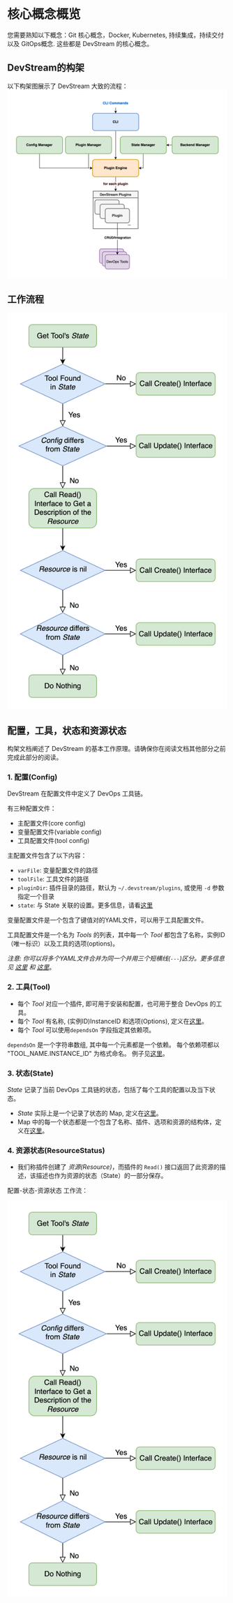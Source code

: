 # 核心概念概览

您需要熟知以下概念：Git 核心概念，Docker, Kubernetes, 持续集成，持续交付以及 GitOps概念. 这些都是 DevStream 的核心概念。

## DevStream的构架

以下构架图展示了 DevStream 大致的流程：
![](../images/architecture-overview.png)

## 工作流程

![config state resource-status workflow](../images/config_state_resource.png)

## 配置，工具，状态和资源状态

构架文档阐述了 DevStream 的基本工作原理。请确保你在阅读文档其他部分之前完成此部分的阅读。

### 1. 配置(Config)

DevStream 在配置文件中定义了 DevOps 工具链。

有三种配置文件：

- 主配置文件(core config)
- 变量配置文件(variable config)
- 工具配置文件(tool config)

主配置文件包含了以下内容：

- `varFile`: 变量配置文件的路径
- `toolFile`: 工具文件的路径
- `pluginDir`: 插件目录的路径，默认为 `~/.devstream/plugins`, 或使用 `-d` 参数指定一个目录
- `state`: 与 State 关联的设置。更多信息，请看[这里](./stateconfig.md)

变量配置文件是一个包含了键值对的YAML文件，可以用于工具配置文件。

工具配置文件是一个名为 _Tools_ 的列表，其中每一个 _Tool_ 都包含了名称，实例ID（唯一标识）以及工具的选项(options)。

_注意: 你可以将多个YAML文件合并为同一个并用三个短横线(`---`)区分。更多信息见 [这里](https://stackoverflow.com/questions/50788277/why-3-dashes-hyphen-in-yaml-file) 和 [这里](https://www.javatpoint.com/yaml-structure)_。

### 2. 工具(Tool)

- 每个 _Tool_ 对应一个插件, 即可用于安装和配置，也可用于整合 DevOps 的工具。
- 每个 _Tool_ 有名称, (实例ID)InstanceID 和选项(Options), 定义在[这里](https://github.com/devstream-io/devstream/blob/main/internal/pkg/configmanager/toolconfig.go#L13)。
- 每个 _Tool_ 可以使用`dependsOn` 字段指定其依赖项。

 `dependsOn` 是一个字符串数组, 其中每一个元素都是一个依赖。 每个依赖项都以 "TOOL_NAME.INSTANCE_ID" 为格式命名。
例子见[这里](https://github.com/devstream-io/devstream/blob/main/examples/quickstart.yaml#L22)。

### 3. 状态(State)

_State_ 记录了当前 DevOps 工具链的状态，包括了每个工具的配置以及当下状态。

- _State_ 实际上是一个记录了状态的 Map, 定义在[这里](https://github.com/devstream-io/devstream/blob/main/internal/pkg/statemanager/state.go#L24)。
- Map 中的每一个状态都是一个包含了名称、插件、选项和资源的结构体，定义在[这里](https://github.com/devstream-io/devstream/blob/main/internal/pkg/statemanager/state.go#L16)。

### 4. 资源状态(ResourceStatus)

- 我们称插件创建了 _资源(Resource)_，而插件的 `Read()` 接口返回了此资源的描述，该描述也作为资源的状态（State）的一部分保存。

配置-状态-资源状态 工作流：

![config state resource-status workflow](../images/config_state_resource.png)
